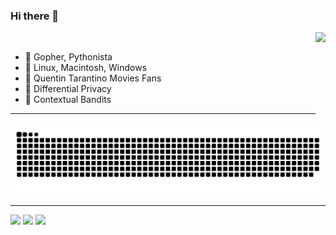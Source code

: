 ### Hi there 👋

<!--
**Alphasxd/Alphasxd** is a ✨ _special_ ✨ repository because its `README.md` (this file) appears on your GitHub profile.
-->

<img height="150" align="right" src="https://github-readme-stats.vercel.app/api?username=Alphasxd&theme=github_dark_dimmed&show_icons=true" />

</br>

- 🌱 Gopher, Pythonista
- 👾 Linux, Macintosh, Windows
- 🎈 Quentin Tarantino Movies Fans
- 📖 Differential Privacy
- 🎰 Contextual Bandits

---

<picture>
  <source media="(prefers-color-scheme: dark)" srcset="https://raw.githubusercontent.com/Alphasxd/Alphasxd/output/github-contribution-grid-snake-dark.svg">
  <source media="(prefers-color-scheme: light)" srcset="https://raw.githubusercontent.com/Alphasxd/Alphasxd/output/github-contribution-grid-snake.svg">
  <img alt="github contribution grid snake animation" src="https://raw.githubusercontent.com/Alphasxd/Alphasxd/output/github-contribution-grid-snake.svg">
</picture>

---

[![](https://img.shields.io/badge/Golang-1E90FF?style=for-the-badge&logo=go&logoColor=white)](#)
[![](https://img.shields.io/badge/python-3670A0?style=for-the-badge&logo=python&logoColor=ffdd54)](#)
[![](https://img.shields.io/badge/Lua-2C2D72?style=for-the-badge&logo=lua&logoColor=white)](#)

